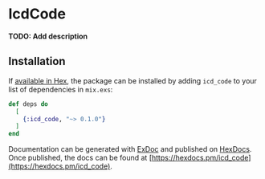 # IcdCode

**TODO: Add description**

## Installation

If [available in Hex](https://hex.pm/docs/publish), the package can be installed
by adding `icd_code` to your list of dependencies in `mix.exs`:

```elixir
def deps do
  [
    {:icd_code, "~> 0.1.0"}
  ]
end
```

Documentation can be generated with [ExDoc](https://github.com/elixir-lang/ex_doc)
and published on [HexDocs](https://hexdocs.pm). Once published, the docs can
be found at [https://hexdocs.pm/icd_code](https://hexdocs.pm/icd_code).


